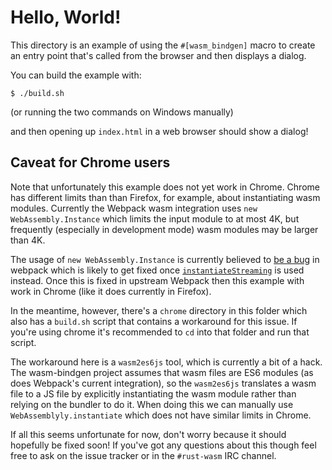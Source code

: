 # Hello, World!

This directory is an example of using the `#[wasm_bindgen]` macro to create an
entry point that's called from the browser and then displays a dialog.

You can build the example with:

```
$ ./build.sh
```

(or running the two commands on Windows manually)

and then opening up `index.html` in a web browser should show a dialog!

## Caveat for Chrome users

Note that unfortunately this example does not yet work in Chrome. Chrome has
different limits than than Firefox, for example, about instantiating wasm
modules. Currently the Webpack wasm integration uses `new WebAssembly.Instance`
which limits the input module to at most 4K, but frequently (especially in
development mode) wasm modules may be larger than 4K.

The usage of `new WebAssembly.Instance` is currently believed to [be a bug][bug]
in webpack which is likely to get fixed once [`instantiateStreaming`][bug2] is
used instead. Once this is fixed in upstream Webpack then this example with work
in Chrome (like it does currently in Firefox).

In the meantime, however, there's a `chrome` directory in this folder which also
has a `build.sh` script that contains a workaround for this issue. If you're
using chrome it's recommended to `cd` into that folder and run that script.

The workaround here is a `wasm2es6js` tool, which is currently a bit of a hack.
The wasm-bindgen project assumes that wasm files are ES6 modules (as does
Webpack's current integration), so the `wasm2es6js` translates a wasm file to a
JS file by explicitly instantiating the wasm module rather than relying on the
bundler to do it. When doing this we can manually use
`WebAssemblyly.instantiate` which does not have similar limits in Chrome.

If all this seems unfortunate for now, don't worry because it should hopefully
be fixed soon! If you've got any questions about this though feel free to ask on
the issue tracker or in the `#rust-wasm` IRC channel.

[bug]: https://github.com/webpack/webpack/issues/6475
[bug2]: https://github.com/webpack/webpack/issues/6433
